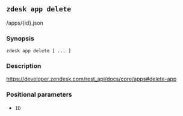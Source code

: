 ## `zdesk app delete`

/apps/{id}.json

### Synopsis

    zdesk app delete [ ... ]

### Description

https://developer.zendesk.com/rest_api/docs/core/apps#delete-app

### Positional parameters

* `ID`

